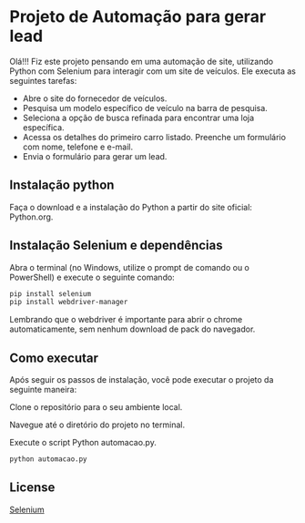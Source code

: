 # Projeto de Automação para gerar lead


Olá!!! Fiz este projeto pensando em uma automação de site, utilizando Python com Selenium para interagir com um site de veículos. Ele executa as seguintes tarefas:

- Abre o site do fornecedor de veículos.
- Pesquisa um modelo específico de veículo na barra de pesquisa.
- Seleciona a opção de busca refinada para encontrar uma loja específica.
- Acessa os detalhes do primeiro carro listado.
Preenche um formulário com nome, telefone e e-mail.
- Envia o formulário para gerar um lead.

## Instalação python

Faça o download e a instalação do Python a partir do site oficial: Python.org.

## Instalação Selenium e dependências

Abra o terminal (no Windows, utilize o prompt de comando ou o PowerShell) e execute o seguinte comando:

```bash
pip install selenium
pip install webdriver-manager
```
Lembrando que o webdriver é importante para abrir o chrome automaticamente, sem nenhum download de pack do navegador.

## Como executar

Após seguir os passos de instalação, você pode executar o projeto da seguinte maneira:

Clone o repositório para o seu ambiente local.

Navegue até o diretório do projeto no terminal.

Execute o script Python automacao.py.

```python
python automacao.py
```

## License

[Selenium](https://www.selenium.dev/pt-br//)
